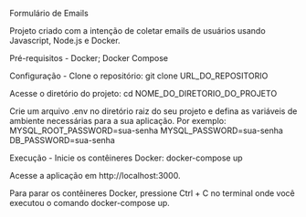 
Formulário de Emails

Projeto criado com a intenção de coletar emails de usuários usando Javascript, Node.js e Docker.

Pré-requisitos -
Docker;
Docker Compose

Configuração -
Clone o repositório:
git clone URL_DO_REPOSITORIO

Acesse o diretório do projeto:
cd NOME_DO_DIRETORIO_DO_PROJETO

Crie um arquivo .env no diretório raiz do seu projeto e defina as variáveis de ambiente necessárias para a sua aplicação. Por exemplo:
MYSQL_ROOT_PASSWORD=sua-senha
MYSQL_PASSWORD=sua-senha
DB_PASSWORD=sua-senha

Execução -
Inicie os contêineres Docker:
docker-compose up

Acesse a aplicação em http://localhost:3000.

Para parar os contêineres Docker, pressione Ctrl + C no terminal onde você executou o comando docker-compose up.
